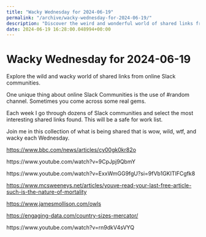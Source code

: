 ```yaml
---
title: "Wacky Wednesday for 2024-06-19"
permalink: "/archive/wacky-wednesday-for-2024-06-19/"
description: "Discover the weird and wonderful world of shared links from online Slack communities every Wednesday."
date: 2024-06-19 16:28:00.048994+00:00
---
```


<h1>Wacky Wednesday for 2024-06-19</h1><p>Explore the wild and wacky world of shared links from online Slack communities.</p><p>One unique thing about online Slack Communities is the use of #random channel. Sometimes you come across some real gems.</p><p>Each week I go through dozens of Slack communities and select the most interesting shared links found. This will be a safe for work list.</p><p>Join me in this collection of what is being shared that is wow, wild, wtf, and wacky each Wednesday.</p><p><a target="_blank" rel="noopener noreferrer nofollow" href="https://www.bbc.com/news/articles/cy00gk0kr82o">https://www.bbc.com/news/articles/cy00gk0kr82o</a></p><p>https://www.youtube.com/watch?v=9CpJpj9QbmY</p><p>https://www.youtube.com/watch?v=ExxWmGG9fgU?si=9fVb1GKITlFCgfk8</p><p><a target="_blank" rel="noopener noreferrer nofollow" href="https://www.mcsweeneys.net/articles/youve-read-your-last-free-article-such-is-the-nature-of-mortality">https://www.mcsweeneys.net/articles/youve-read-your-last-free-article-such-is-the-nature-of-mortality</a></p><p><a target="_blank" rel="noopener noreferrer nofollow" href="https://www.jamesmollison.com/owls">https://www.jamesmollison.com/owls</a></p><p><a target="_blank" rel="noopener noreferrer nofollow" href="https://engaging-data.com/country-sizes-mercator/">https://engaging-data.com/country-sizes-mercator/</a></p><p>https://www.youtube.com/watch?v=rn9dkV4sVYQ</p><p></p><ol class="footnotes"></ol>